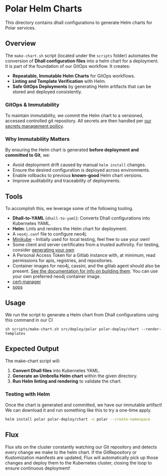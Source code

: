 # Polar Helm Charts

This directory contains dhall configurations to generate Helm charts for Polar services.

## Overview
The `make-chart.sh` script (located under the `scripts` folder) automates the conversion of **Dhall configuration files** into a helm chart for a deployment. It is part of the foundation of our GitOps workflow. It creates:
- **Repeatable, Immutable Helm Charts** for GitOps workflows.
- **Linting and Template Verification** with Helm.
- **Safe GitOps Deployments** by generating Helm artifacts that can be stored and deployed consistently.


### GitOps & Immutability
To maintain immutability, we commit the Helm chart to a versioned, accessed controlled git repository. All secrets are then handled per [our secrets management poilicy](../../docs/architecture/secrets-management.md).

### Why Immutability Matters
By ensuring the Helm chart is generated **before deployment and committed to Git**, we:
- Avoid deployment drift caused by manual `helm install` changes.
- Ensure the desired configuration is deployed across environments.
- Enable rollbacks to previous **known-good** Helm chart versions.
- Improve auditability and traceability of deployments.

## Tools
To accomplish this, we leverage some of the following tooling.
- **Dhall-to-YAML** (`dhall-to-yaml`): Converts Dhall configurations into Kubernetes YAML.
- **Helm**: Lints and renders the Helm chart for deployment.
- A `neo4j.conf` file to configure neo4j.
- [Minikube](https://minikube.sigs.k8s.io/docs/start/) - Initially used for local testing, feel free to use your own!
- Some client and server certificates from a trusted authroity. For testing, consider [generating your own](../agents/README.md)
- A Personal Access Token for a Gitlab instance with, at minimum, read permissions for apis, registries, and repositories.
- Container images for neo4j, cassini, and the gitlab agent should also be present. [See the documentation for info on building them](../agents/README.md). You can use your own preferred neo4j container image.
- [cert-manager ](https://cert-manager.io/docs/installation/)
- [sops](https://github.com/getsops/sops)

## Usage
We run the script to generate a Helm chart from Dhall configurations using this command in our CI

  `sh scripts/make-chart.sh src/deploy/polar polar-deploy/chart --render-templates`

## Expected Output
The make-chart script will:
1. **Convert Dhall files** into Kubernetes YAML.
2. **Generate an Umbrella Helm chart** within the given directory.
3. **Run Helm linting and rendering** to validate the chart.


### Testing with Helm
Once the chart is generated and committed, we have our immutable artifact! We can download it and run something like this to try a one-time apply.

```bash
helm install polar polar-deploy/chart -n polar --create-namespace
```

## Flux

Flux sits on the cluster constantly watching our Git repository and detects every change we make to the helm chart.
If the GitRepository or Kustomization manifests are updated, Flux will automatically pick up those changes and deploy them to the Kubernetes cluster, closing the loop to ensure continuous deployment!
